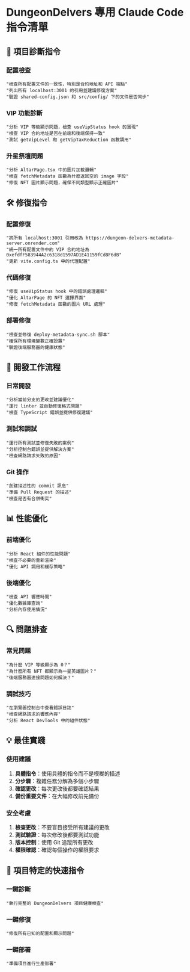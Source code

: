 # DungeonDelvers 專用 Claude Code 指令清單

## 🎯 **項目診斷指令**

### **配置檢查**
```
"檢查所有配置文件的一致性，特別是合約地址和 API 端點"
"列出所有 localhost:3001 的引用並建議修復方案"
"驗證 shared-config.json 和 src/config/ 下的文件是否同步"
```

### **VIP 功能診斷**
```
"分析 VIP 等級顯示問題，檢查 useVipStatus hook 的實現"
"檢查 VIP 合約地址是否在前端和後端保持一致"
"測試 getVipLevel 和 getVipTaxReduction 函數調用"
```

### **升星祭壇問題**
```
"分析 AltarPage.tsx 中的圖片加載邏輯"
"檢查 fetchMetadata 函數為什麼返回空的 image 字段"
"修復 NFT 圖片顯示問題，確保不同類型顯示正確圖片"
```

## 🛠️ **修復指令**

### **配置修復**
```
"將所有 localhost:3001 引用改為 https://dungeon-delvers-metadata-server.onrender.com"
"統一所有配置文件中的 VIP 合約地址為 0xefdfF583944A2c6318d1597AD1E41159fCd8F6dB"
"更新 vite.config.ts 中的代理配置"
```

### **代碼修復**
```
"修復 useVipStatus hook 中的錯誤處理邏輯"
"優化 AltarPage 的 NFT 選擇界面"
"修復 fetchMetadata 函數的圖片 URL 處理"
```

### **部署修復**
```
"檢查並修復 deploy-metadata-sync.sh 腳本"
"確保所有環境變數正確設置"
"驗證後端服務器的健康狀態"
```

## 🚀 **開發工作流程**

### **日常開發**
```
"分析當前分支的更改並建議優化"
"運行 linter 並自動修復格式問題"
"檢查 TypeScript 錯誤並提供修復建議"
```

### **測試和調試**
```
"運行所有測試並修復失敗的案例"
"分析控制台錯誤並提供解決方案"
"檢查網路請求失敗的原因"
```

### **Git 操作**
```
"創建描述性的 commit 訊息"
"準備 Pull Request 的描述"
"檢查是否有合併衝突"
```

## 📊 **性能優化**

### **前端優化**
```
"分析 React 組件的性能問題"
"檢查不必要的重新渲染"
"優化 API 調用和緩存策略"
```

### **後端優化**
```
"檢查 API 響應時間"
"優化數據庫查詢"
"分析內存使用情況"
```

## 🔍 **問題排查**

### **常見問題**
```
"為什麼 VIP 等級顯示為 0？"
"為什麼所有 NFT 都顯示為一星英雄圖片？"
"後端服務器連接問題如何解決？"
```

### **調試技巧**
```
"在瀏覽器控制台中查看錯誤日誌"
"檢查網路請求的響應內容"
"分析 React DevTools 中的組件狀態"
```

## 💡 **最佳實踐**

### **使用建議**
1. **具體指令**：使用具體的指令而不是模糊的描述
2. **分步驟**：複雜任務分解為多個小步驟
3. **確認更改**：每次更改後都要確認結果
4. **備份重要文件**：在大幅修改前先備份

### **安全考慮**
1. **檢查更改**：不要盲目接受所有建議的更改
2. **測試驗證**：每次修改後都要測試功能
3. **版本控制**：使用 Git 追蹤所有更改
4. **權限確認**：確認每個操作的權限要求

## 🎯 **項目特定的快速指令**

### **一鍵診斷**
```
"執行完整的 DungeonDelvers 項目健康檢查"
```

### **一鍵修復**
```
"修復所有已知的配置和顯示問題"
```

### **一鍵部署**
```
"準備項目進行生產部署"
``` 